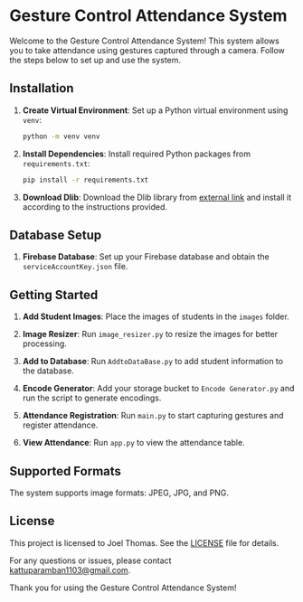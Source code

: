 # Gesture Control Attendance System

Welcome to the Gesture Control Attendance System! This system allows you to take attendance using gestures captured through a camera. Follow the steps below to set up and use the system.

## Installation

1. **Create Virtual Environment**: Set up a Python virtual environment using `venv`:
   ```bash
   python -m venv venv
   ```

2. **Install Dependencies**: Install required Python packages from `requirements.txt`:
   ```bash
   pip install -r requirements.txt
   ```

3. **Download Dlib**: Download the Dlib library from [external link](https://github.com/z-mahmud22/Dlib_Windows_Python3.x) and install it according to the instructions provided.

## Database Setup

1. **Firebase Database**: Set up your Firebase database and obtain the `serviceAccountKey.json` file.

## Getting Started

1. **Add Student Images**: Place the images of students in the `images` folder.

2. **Image Resizer**: Run `image_resizer.py` to resize the images for better processing.

3. **Add to Database**: Run `AddtoDataBase.py` to add student information to the database.

4. **Encode Generator**: Add your storage bucket to `Encode Generator.py` and run the script to generate encodings.

5. **Attendance Registration**: Run `main.py` to start capturing gestures and register attendance.

6. **View Attendance**: Run `app.py` to view the attendance table.

## Supported Formats

The system supports image formats: JPEG, JPG, and PNG.

## License

This project is licensed to Joel Thomas. See the [LICENSE](LICENSE) file for details.

For any questions or issues, please contact kattuparamban1103@gmail.com.

Thank you for using the Gesture Control Attendance System!